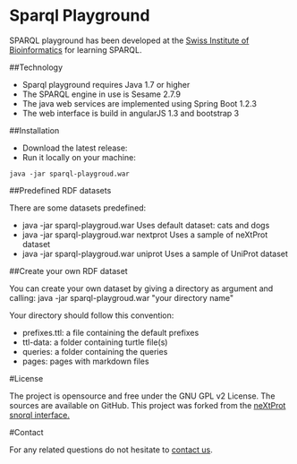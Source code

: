 # Sparql Playground

SPARQL playground has been developed at the <a target="_blank" href="https://www.isb-sib.ch/">Swiss Institute of Bioinformatics</a> for learning SPARQL.

##Technology
* Sparql playground requires Java 1.7 or higher
* The SPARQL engine in use is Sesame 2.7.9
* The java web services are implemented using Spring Boot 1.2.3
* The web interface is build in angularJS 1.3 and bootstrap 3

##Installation
* Download the latest release:
* Run it locally on your machine: 			
```
java -jar sparql-playgroud.war
```

##Predefined RDF datasets

There are some datasets predefined:

* java -jar sparql-playgroud.war Uses default dataset: cats and dogs
* java -jar sparql-playgroud.war nextprot Uses a sample of neXtProt dataset
* java -jar sparql-playgroud.war uniprot Uses a sample of UniProt dataset


##Create your own RDF dataset

You can create your own dataset by giving a directory as argument and calling: java -jar sparql-playgroud.war "your directory name"

Your directory should follow this convention:

* prefixes.ttl: a file containing the default prefixes
* ttl-data: a folder containing turtle file(s)
* queries: a folder containing the queries
* pages: pages with markdown files


#License

The project is opensource and free under the GNU GPL v2 License. The sources are available on GitHub.
This project was forked from the <a target="_blank" href="http://snorql.nextprot.org/">neXtProt snorql interface.</a>


#Contact

For any related questions do not hesitate to <a href="mailto:support@nextprot.org">contact us</a>.
